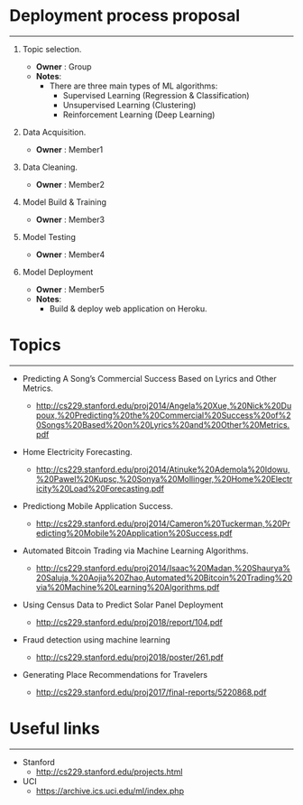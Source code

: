 # Deployment process proposal
___

1. Topic selection.
    + **Owner** : Group
    + **Notes**:
        + There are three main types of ML algorithms:
            + Supervised Learning (Regression & Classification)
            + Unsupervised Learning (Clustering)
            + Reinforcement Learning (Deep Learning)


2. Data Acquisition.
    + **Owner** : Member1

3. Data Cleaning.
    + **Owner** : Member2

4. Model Build & Training
    + **Owner** : Member3

5. Model Testing
    + **Owner** : Member4

6. Model Deployment
    + **Owner** : Member5
    + **Notes**:
        + Build & deploy web application on Heroku.


# Topics
___
+ Predicting A Song’s Commercial Success Based on Lyrics and Other Metrics.
    + http://cs229.stanford.edu/proj2014/Angela%20Xue,%20Nick%20Dupoux,%20Predicting%20the%20Commercial%20Success%20of%20Songs%20Based%20on%20Lyrics%20and%20Other%20Metrics.pdf

+ Home Electricity Forecasting.
    + http://cs229.stanford.edu/proj2014/Atinuke%20Ademola%20Idowu,%20Pawel%20Kupsc,%20Sonya%20Mollinger,%20Home%20Electricity%20Load%20Forecasting.pdf

+ Predictiong Mobile Application Success.
    + http://cs229.stanford.edu/proj2014/Cameron%20Tuckerman,%20Predicting%20Mobile%20Application%20Success.pdf

+ Automated Bitcoin Trading via Machine Learning Algorithms.
    + http://cs229.stanford.edu/proj2014/Isaac%20Madan,%20Shaurya%20Saluja,%20Aojia%20Zhao,Automated%20Bitcoin%20Trading%20via%20Machine%20Learning%20Algorithms.pdf

+ Using Census Data to Predict Solar Panel Deployment
    + http://cs229.stanford.edu/proj2018/report/104.pdf

+ Fraud detection using machine learning
    + http://cs229.stanford.edu/proj2018/poster/261.pdf

+ Generating Place Recommendations for Travelers
    + http://cs229.stanford.edu/proj2017/final-reports/5220868.pdf

# Useful links
___
+ Stanford
    + http://cs229.stanford.edu/projects.html
+ UCI
    + https://archive.ics.uci.edu/ml/index.php

